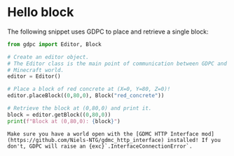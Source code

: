 # Hello block

The following snippet uses GDPC to place and retrieve a single block:

```python
from gdpc import Editor, Block

# Create an editor object.
# The Editor class is the main point of communication between GDPC and the
# Minecraft world.
editor = Editor()

# Place a block of red concrete at (X=0, Y=80, Z=0)!
editor.placeBlock((0,80,0), Block("red_concrete"))

# Retrieve the block at (0,80,0) and print it.
block = editor.getBlock((0,80,0))
print(f"Block at (0,80,0): {block}")
```

```{important}
Make sure you have a world open with the [GDMC HTTP Interface mod](https://github.com/Niels-NTG/gdmc_http_interface) installed! If you don't, GDPC will raise an {exc}`.InterfaceConnectionError`.
```
